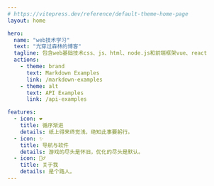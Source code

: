 ```yaml
---
# https://vitepress.dev/reference/default-theme-home-page
layout: home

hero:
  name: "web技术学习"
  text: "光穿过森林的博客"
  tagline: 包含web基础技术css、js、html、node.js和前端框架vue、react
  actions:
    - theme: brand
      text: Markdown Examples
      link: /markdown-examples
    - theme: alt
      text: API Examples
      link: /api-examples

features:
  - icon: ❤
    title: 循序渐进
    details: 纸上得来终觉浅，绝知此事要躬行。
  - icon: ✨
    title: 导航与软件
    details: 游戏的尽头是怀旧，优化的尽头是默认。
  - icon: 🚶‍♂️
    title: 关于我
    details: 是个路人。
---
```


<script setup>
import GithubChart from './components/GithubChart.vue'
import SitePv from './components/SitePv.vue'
</script>

<GithubChart />

<SitePv />
